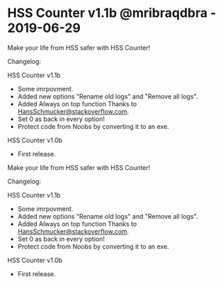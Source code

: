 HSS Counter v1.1b
@mribraqdbra - 2019-06-29
==============================

Make your life from HSS safer with HSS Counter!



Changelog:

HSS Counter v1.1b

* Some imrpovment.
* Added new options "Rename old logs" and "Remove all logs".
* Added Always on top function Thanks to HansSchmucker@stackoverflow.com.
* Set 0 as back in every option!
* Protect code from Noobs by converting it to an exe.

HSS Counter v1.0b

* First release.



Make your life from HSS safer with HSS Counter!



Changelog:

HSS Counter v1.1b

* Some imrpovment.
* Added new options "Rename old logs" and "Remove all logs".
* Added Always on top function Thanks to HansSchmucker@stackoverflow.com.
* Set 0 as back in every option!
* Protect code from Noobs by converting it to an exe.

HSS Counter v1.0b

* First release.
